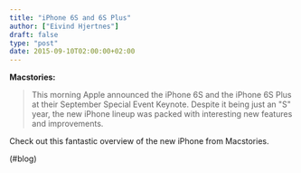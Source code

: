 ```yaml
---
title: "iPhone 6S and 6S Plus"
author: ["Eivind Hjertnes"]
draft: false
type: "post"
date: 2015-09-10T02:00:00+02:00
---
```


**Macstories:**

> This morning Apple announced the iPhone 6S and the iPhone 6S Plus at
> their September Special Event Keynote. Despite it being just an "S"
> year, the new iPhone lineup was packed with interesting new features
> and improvements.

Check out this fantastic overview of the new iPhone from Macstories.

(#blog)
